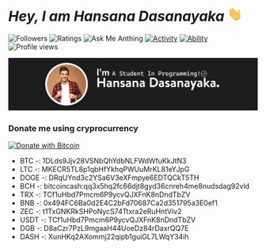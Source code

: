 # *Hey, I am Hansana Dasanayaka* <img src="https://raw.githubusercontent.com/ABSphreak/ABSphreak/master/gifs/Hi.gif" width="30px">

![Followers](https://img.shields.io/github/followers/HansanaDasanayaka.svg?style=flat&label=Follow&maxAge=2592000)  ![Ratings](https://img.shields.io/amo/rating/dustman?label=Rating&logo=Hansana)  ![Ask Me Anthing](https://img.shields.io/badge/Ask%20me-anything-1abc9c.svg)  [![Activity](https://img.shields.io/badge/Activity-Good-green.svg)](https://github.com/) [![Ability](https://img.shields.io/badge/Ability-Better-red.svg)](https://shields.io/)  ![Profile views](https://gpvc.arturio.dev/HansanaDasanayaka)

<a href="https://github.com/HansanaDasanayaka"><img align="centre" src="https://raw.githubusercontent.com/HansanaDasanayaka/HansanaDasanayaka/main/img/Header.jpg"> </a>

### Donate me using cryprocurrency
[![Donate with Bitcoin](https://en.cryptobadges.io/badge/big/1DLds9Jjv28VSNbQhYdbNLFWdWfuKkJtN3)](https://en.cryptobadges.io/donate/1DLds9Jjv28VSNbQhYdbNLFWdWfuKkJtN3)

- BTC -: 1DLds9Jjv28VSNbQhYdbNLFWdWfuKkJtN3
- LTC -: MKECR5TL8p1qbHfYkhqPWUuMrKL81eYJpG
- DOGE -: DRqUYnd3c2YSa6V3eXFmpye6EDTQCkT5TH
- BCH -: bitcoincash:qq3x5hq2fc66djt8gyd36cnreh4me8nudsdag92vld
- TRX -: TCf1uHbd7Pmcm6P9ycvQJXFnK8nDndTbZV
- BNB -: 0x494FC6Ba0d2E4C2bFd70687Ca2d351795a3E0ef1
- ZEC -: t1TxGNKRkSHPoNycS74Ttxra2eRuHntViv2
- USDT -: TCf1uHbd7Pmcm6P9ycvQJXFnK8nDndTbZV
- DGB -: D8aCzr7PzL9mgaaH44UoeDz84rDaxrQQ7E
- DASH -: XunHKq2AXommj22qipb1guiGL7LWqY34ih

